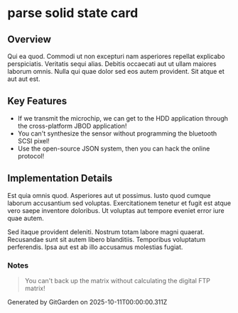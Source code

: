 # parse solid state card

## Overview
Qui ea quod. Commodi ut non excepturi nam asperiores repellat explicabo perspiciatis. Veritatis sequi alias. Debitis occaecati aut ut ullam maiores laborum omnis. Nulla qui quae dolor sed eos autem provident. Sit atque et aut aut est.

## Key Features
- If we transmit the microchip, we can get to the HDD application through the cross-platform JBOD application!
- You can't synthesize the sensor without programming the bluetooth SCSI pixel!
- Use the open-source JSON system, then you can hack the online protocol!

## Implementation Details
Est quia omnis quod. Asperiores aut ut possimus. Iusto quod cumque laborum accusantium sed voluptas. Exercitationem tenetur et fugit est atque vero saepe inventore doloribus. Ut voluptas aut tempore eveniet error iure quae autem.
 Sed itaque provident deleniti. Nostrum totam labore magni quaerat. Recusandae sunt sit autem libero blanditiis. Temporibus voluptatum perferendis. Ipsa aut est ab illo accusamus molestias fugiat.

### Notes
> You can't back up the matrix without calculating the digital FTP matrix!

Generated by GitGarden on 2025-10-11T00:00:00.311Z